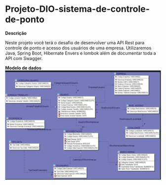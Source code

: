 # Projeto-DIO-sistema-de-controle-de-ponto

**Descrição**

Neste projeto você terá o desafio de desenvolver uma API Rest para controle de ponto e acesso dos usuários de uma empresa. Utilizaremos Java, Spring Boot, Hibernate Envers e lombok além de documentar toda a API com Swagger.

**Modelo de dados** <br>
![](https://raw.githubusercontent.com/rdeconti/Projeto-DIO-Java-Spring-Controle-Ponto/main/modelo%20de%20dados.png)
